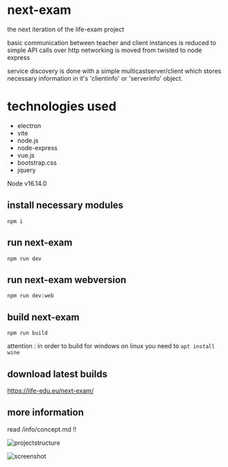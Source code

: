 # next-exam

the next iteration of the life-exam project

basic communication between teacher and client instances is reduced to simple API calls over http
networking is moved from twisted to node express

service discovery is done with a simple multicastserver/client which stores necessary information in it's 'clientinfo' or 'serverinfo' object.

# technologies used
* electron
* vite
* node.js
* node-express
* vue.js
* bootstrap.css
* jquery


Node v16.14.0

## install necessary modules 

```npm i```

## run next-exam 

```npm run dev```

## run next-exam webversion

```npm run dev:web```

## build next-exam 

```npm run build```

attention : in order to build for windows on linux you need to ```apt install wine```


## download latest builds
https://life-edu.eu/next-exam/




## more information

read /info/concept.md !!





![projectstructure](/info/structure.jpg)

![screenshot](/info/screenshot.png)




